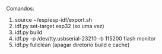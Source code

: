 Comandos:

1. source ~/esp/esp-idf/export.sh
2. idf.py set-target esp32 (so uma vez)
3. idf.py build
4. idf.py -p /dev/tty.usbserial-23210 -b 115200 flash monitor
5. idf.py fullclean (apagar diretorio build e cache)
